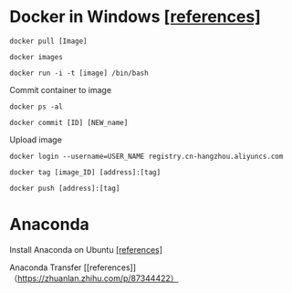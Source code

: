 # Docker in Windows [[references]](https://blog.51cto.com/u_15404184/4315226)

``` 
docker pull [Image]

docker images

docker run -i -t [image] /bin/bash
``` 

Commit container to image
``` 
docker ps -al

docker commit [ID] [NEW_name]
``` 

Upload image
``` 
docker login --username=USER_NAME registry.cn-hangzhou.aliyuncs.com

docker tag [image_ID] [address]:[tag]

docker push [address]:[tag]
``` 
# Anaconda

Install Anaconda on Ubuntu [[references]](https://utho.com/docs/tutorial/how-to-install-anaconda-on-ubuntu-20-04-lts/)

Anaconda Transfer [[references]]（https://zhuanlan.zhihu.com/p/87344422）

